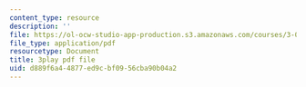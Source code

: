 ```yaml
---
content_type: resource
description: ''
file: https://ol-ocw-studio-app-production.s3.amazonaws.com/courses/3-091sc-introduction-to-solid-state-chemistry-fall-2010/d889f6a44877ed9cbf0956cba90b04a2_h1dWUja7_5A.pdf
file_type: application/pdf
resourcetype: Document
title: 3play pdf file
uid: d889f6a4-4877-ed9c-bf09-56cba90b04a2
---
```

